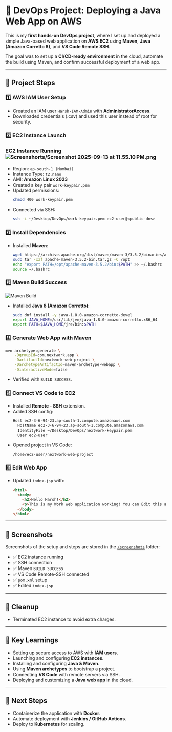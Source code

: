 # 🚀 DevOps Project: Deploying a Java Web App on AWS

This is my **first hands-on DevOps project**, where I set up and deployed a simple Java-based web application on **AWS EC2** using **Maven**, **Java (Amazon Corretto 8)**, and **VS Code Remote SSH**.  

The goal was to set up a **CI/CD-ready environment** in the cloud, automate the build using Maven, and confirm successful deployment of a web app.

---

## 🔧 Project Steps

### 1️⃣ AWS IAM User Setup
- Created an IAM user `Harsh-IAM-Admin` with **AdministratorAccess**.
- Downloaded credentials (.csv) and used this user instead of root for security.

### 2️⃣ EC2 Instance Launch
### EC2 Instance Running![Screenshorts/Screenshot 2025-09-13 at 11.55.10 PM.png](https://github.com/singhharsh77/aws-webapp-devops/blob/main/Screenshorts/Screenshot%202025-09-13%20at%2011.55.10%E2%80%AFPM.png)

- Region: `ap-south-1 (Mumbai)`
- Instance Type: `t2.nano`
- AMI: **Amazon Linux 2023**
- Created a key pair `work-keypair.pem`
- Updated permissions:  
  ```bash
  chmod 400 work-keypair.pem
  ```
- Connected via SSH:
  ```bash
  ssh -i ~/Desktop/DevOps/work-keypair.pem ec2-user@<public-dns>
  ```

### 3️⃣ Install Dependencies
- Installed **Maven**:
  ```bash
  wget https://archive.apache.org/dist/maven/maven-3/3.5.2/binaries/apache-maven-3.5.2-bin.tar.gz
  sudo tar -xzf apache-maven-3.5.2-bin.tar.gz -C /opt
  echo "export PATH=/opt/apache-maven-3.5.2/bin:$PATH" >> ~/.bashrc
  source ~/.bashrc
  ```
### 3️⃣ Maven Build Success
![Maven Build](https://github.com/singhharsh77/aws-webapp-devops/blob/main/Screenshorts/Screenshot%202025-09-14%20at%2012.17.14%E2%80%AFAM.png?raw=true)

- Installed **Java 8 (Amazon Corretto)**:
  ```bash
  sudo dnf install -y java-1.8.0-amazon-corretto-devel
  export JAVA_HOME=/usr/lib/jvm/java-1.8.0-amazon-corretto.x86_64
  export PATH=$JAVA_HOME/jre/bin:$PATH
  ```

### 4️⃣ Generate Web App with Maven
```bash
mvn archetype:generate \
    -DgroupId=com.nextwork.app \
    -DartifactId=nextwork-web-project \
    -DarchetypeArtifactId=maven-archetype-webapp \
    -DinteractiveMode=false
```
- Verified with `BUILD SUCCESS`.

### 5️⃣ Connect VS Code to EC2
- Installed **Remote - SSH** extension.
- Added SSH config:
  ```txt
  Host ec2-3-6-94-23.ap-south-1.compute.amazonaws.com
    HostName ec2-3-6-94-23.ap-south-1.compute.amazonaws.com
    IdentityFile ~/Desktop/DevOps/nextwork-keypair.pem
    User ec2-user
  ```
- Opened project in VS Code:
  ```
  /home/ec2-user/nextwork-web-project
  ```

### 6️⃣ Edit Web App
- Updated `index.jsp` with:
  ```html
  <html>
    <body>
      <h2>Hello Harsh!</h2>
      <p>This is my Work web application working! You can Edit this according to your needs</p>
    </body>
  </html>
  ```

---

## 📸 Screenshots  

Screenshots of the setup and steps are stored in the [`/screenshots`](./screenshots) folder:

- ✅ EC2 instance running  
- ✅ SSH connection  
- ✅ Maven `BUILD SUCCESS`  
- ✅ VS Code Remote-SSH connected  
- ✅ `pom.xml` setup  
- ✅ Edited `index.jsp`  

---

## 🧹 Cleanup
- Terminated EC2 instance to avoid extra charges.

---

## 🚀 Key Learnings
- Setting up secure access to AWS with **IAM users**.
- Launching and configuring **EC2 instances**.
- Installing and configuring **Java & Maven**.
- Using **Maven archetypes** to bootstrap a project.
- Connecting **VS Code** with remote servers via SSH.
- Deploying and customizing a **Java web app** in the cloud.

---

## 📌 Next Steps
- Containerize the application with **Docker**.
- Automate deployment with **Jenkins / GitHub Actions**.
- Deploy to **Kubernetes** for scaling.
